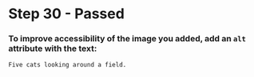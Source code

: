 # Step 30 - Passed
### To improve accessibility of the image you added, add an `alt` attribute with the text:

`Five cats looking around a field.`